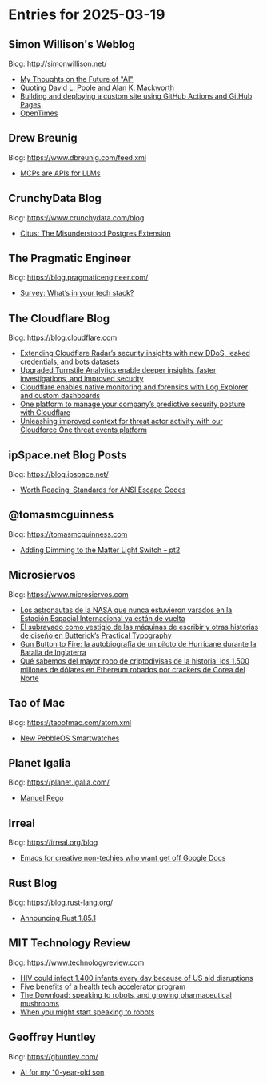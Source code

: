 # Entries for 2025-03-19
## Simon Willison's Weblog 
Blog: http://simonwillison.net/ 

- [My Thoughts on the Future of "AI"](https://simonwillison.net/2025/Mar/19/my-thoughts-on-the-future-of-ai/#atom-everything)
- [Quoting David L. Poole and Alan K. Mackworth](https://simonwillison.net/2025/Mar/19/worms-and-dogs-and-countries/#atom-everything)
- [Building and deploying a custom site using GitHub Actions and GitHub Pages](https://simonwillison.net/2025/Mar/18/actions-pages/#atom-everything)
- [OpenTimes](https://simonwillison.net/2025/Mar/17/opentimes/#atom-everything)
## Drew Breunig 
Blog: https://www.dbreunig.com/feed.xml 

- [MCPs are APIs for LLMs](https://www.dbreunig.com/2025/03/18/mcps-are-apis-for-llms.html)
## CrunchyData Blog 
Blog: https://www.crunchydata.com/blog 

- [ Citus: The Misunderstood Postgres Extension ](https://www.crunchydata.com/blog/citus-the-misunderstood-postgres-extension)
## The Pragmatic Engineer 
Blog: https://blog.pragmaticengineer.com/ 

- [Survey: What’s in your tech stack?](https://blog.pragmaticengineer.com/survey-whats-in-your-tech-stack/)
##  The Cloudflare Blog  
Blog: https://blog.cloudflare.com 

- [Extending Cloudflare Radar’s security insights with new DDoS, leaked credentials, and bots datasets](https://blog.cloudflare.com/cloudflare-radar-ddos-leaked-credentials-bots/)
- [Upgraded Turnstile Analytics enable deeper insights, faster investigations, and improved security](https://blog.cloudflare.com/upgraded-turnstile-analytics-enable-deeper-insights-faster-investigations/)
- [Cloudflare enables native monitoring and forensics with Log Explorer and custom dashboards](https://blog.cloudflare.com/monitoring-and-forensics/)
- [One platform to manage your company’s predictive security posture with Cloudflare](https://blog.cloudflare.com/cloudflare-security-posture-management/)
- [Unleashing improved context for threat actor activity with our Cloudforce One threat events platform](https://blog.cloudflare.com/threat-events-platform/)
## ipSpace.net Blog Posts 
Blog: https://blog.ipspace.net/ 

- [Worth Reading: Standards for ANSI Escape Codes](https://blog.ipspace.net/2025/03/worth-reading-standards-ansi-escape-codes/?utm_source=atom_feed)
## @tomasmcguinness 
Blog: https://tomasmcguinness.com 

- [Adding Dimming to the Matter Light Switch – pt2](https://tomasmcguinness.com/2025/03/18/adding-dimming-to-the-matter-light-switch-pt2/)
## Microsiervos 
Blog: https://www.microsiervos.com 

- [Los astronautas de la NASA que nunca estuvieron varados en la Estación Espacial Internacional ya están de vuelta](https://www.microsiervos.com/archivo/espacio/astronautas-nasa-nunca-varados-vuelta-tierra.html)
- [El subrayado como vestigio de las máquinas de escribir y otras historias de diseño en Butterick’s Practical Typography](https://www.microsiervos.com/archivo/arte-y-diseno/subrayado-maquinas-escribir-diseno-buttericks-practical-typography.html)
- [Gun Button to Fire: la autobiografía de un piloto de Hurricane durante la Batalla de Inglaterra](https://www.microsiervos.com/archivo/libros/gun-button-fire-autoriografia-piloto-hurricane-batalla-inglaterra.html)
- [Qué sabemos del mayor robo de criptodivisas de la historia: los 1.500 millones de dólares en Ethereum robados por crackers de Corea del Norte](https://www.microsiervos.com/archivo/economia/mayor-robo-criptodivisas-historia-1500-millones-ethereum-robados-crackers-corea-del-norte.html)
## Tao of Mac 
Blog: https://taoofmac.com/atom.xml 

- [New PebbleOS Smartwatches](https://taoofmac.com/space/links/2025/03/18/1700)
## Planet Igalia 
Blog: https://planet.igalia.com/ 

- [Manuel Rego](https://blogs.igalia.com/mrego/blog/2025-03-18/)
## Irreal 
Blog: https://irreal.org/blog 

- [Emacs for creative non-techies who want get off Google Docs](https://irreal.org/blog/?p=12854)
## Rust Blog 
Blog: https://blog.rust-lang.org/ 

- [Announcing Rust 1.85.1](https://blog.rust-lang.org/2025/03/18/Rust-1.85.1.html)
## MIT Technology Review 
Blog: https://www.technologyreview.com 

- [HIV could infect 1,400 infants every day because of US aid disruptions](https://www.technologyreview.com/2025/03/18/1113288/hiv-could-infect-1400-infants-every-day-due-to-disruptions-in-aid-from-the-us/)
- [Five benefits of a health tech accelerator program](https://www.technologyreview.com/2025/03/18/1112719/five-benefits-of-a-health-tech-accelerator-program/)
- [The Download: speaking to robots, and growing pharmaceutical mushrooms](https://www.technologyreview.com/2025/03/18/1113280/the-download-speaking-to-robots-and-growing-pharmaceutical-mushrooms/)
- [When you might start speaking to robots](https://www.technologyreview.com/2025/03/18/1113271/when-you-might-start-speaking-to-robots/)
## Geoffrey Huntley 
Blog: https://ghuntley.com/ 

- [AI for my 10-year-old son](https://ghuntley.com/open-webui/)